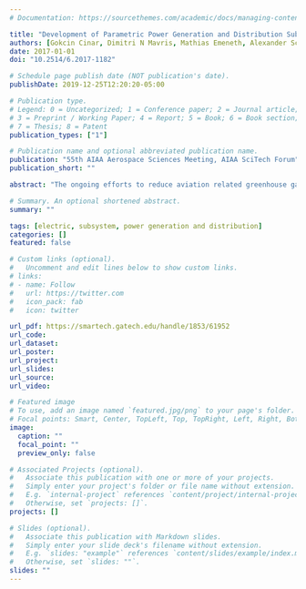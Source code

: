 ```yaml
---
# Documentation: https://sourcethemes.com/academic/docs/managing-content/

title: "Development of Parametric Power Generation and Distribution Subsystem Models at the Conceptual Aircraft Design Stage"
authors: [Gokcin Cinar, Dimitri N Mavris, Mathias Emeneth, Alexander Schneegans, Yann Fefermann]
date: 2017-01-01
doi: "10.2514/6.2017-1182"

# Schedule page publish date (NOT publication's date).
publishDate: 2019-12-25T12:20:20-05:00

# Publication type.
# Legend: 0 = Uncategorized; 1 = Conference paper; 2 = Journal article;
# 3 = Preprint / Working Paper; 4 = Report; 5 = Book; 6 = Book section;
# 7 = Thesis; 8 = Patent
publication_types: ["1"]

# Publication name and optional abbreviated publication name.
publication: "55th AIAA Aerospace Sciences Meeting, AIAA SciTech Forum"
publication_short: ""

abstract: "The ongoing efforts to reduce aviation related greenhouse gas emissions and fuel burn have led to advancements in power generation and distribution (PG&D) subsystem technology. Due to the absence of historical data, PG&D subsystem models must be created from first-order analysis without compromising crucial information on their characteristics. This paper demonstrates the development of parametric, physics-based subsystem models such as battery, electric motor, power distribution and management system, and propeller speed reduction unit for rapid and low-cost sizing, simulation and analysis at early design stages. A special focus was put on rechargeable battery technology and implementing a dynamic (rather than steady-state) discharge behavior into the propulsion architecture. A methodology to integrate the developed subsystem models was presented. A sample application was also provided to demonstrate the combined capabilities of the models. To this end, the models were applied within a sample parallel hybrid electric architecture using Dornier 328 as a test bed. The subsystem behaviors under varying power requirements were then analyzed. Finally, the importance of having more dimensionality at the subsystem level at early design stages was highlighted by comparing the results of two different architectural choices."

# Summary. An optional shortened abstract.
summary: ""

tags: [electric, subsystem, power generation and distribution]
categories: []
featured: false

# Custom links (optional).
#   Uncomment and edit lines below to show custom links.
# links:
# - name: Follow
#   url: https://twitter.com
#   icon_pack: fab
#   icon: twitter

url_pdf: https://smartech.gatech.edu/handle/1853/61952
url_code:
url_dataset:
url_poster:
url_project:
url_slides:
url_source:
url_video:

# Featured image
# To use, add an image named `featured.jpg/png` to your page's folder. 
# Focal points: Smart, Center, TopLeft, Top, TopRight, Left, Right, BottomLeft, Bottom, BottomRight.
image:
  caption: ""
  focal_point: ""
  preview_only: false

# Associated Projects (optional).
#   Associate this publication with one or more of your projects.
#   Simply enter your project's folder or file name without extension.
#   E.g. `internal-project` references `content/project/internal-project/index.md`.
#   Otherwise, set `projects: []`.
projects: []

# Slides (optional).
#   Associate this publication with Markdown slides.
#   Simply enter your slide deck's filename without extension.
#   E.g. `slides: "example"` references `content/slides/example/index.md`.
#   Otherwise, set `slides: ""`.
slides: ""
---
```


